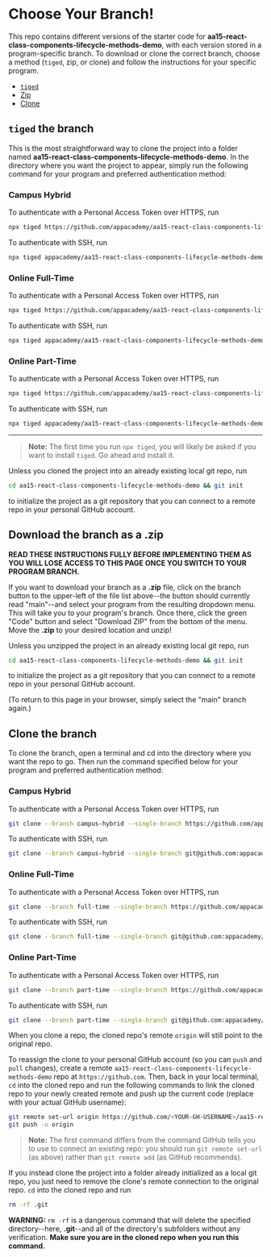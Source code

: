 # Choose Your Branch!

This repo contains different versions of the starter code for **aa15-react-class-components-lifecycle-methods-demo**,
with each version stored in a program-specific branch. To download or clone the
correct branch, choose a method (`tiged`, zip, or clone) and follow the
instructions for your specific program.

* [`tiged`](#tiged-the-branch)
* [Zip](#download-the-branch-as-a-zip)
* [Clone](#clone-the-branch)

## `tiged` the branch

This is the most straightforward way to clone the project into a folder named
**aa15-react-class-components-lifecycle-methods-demo**. In the directory where you want the project to appear, simply
run the following command for your program and preferred authentication method:

### Campus Hybrid

To authenticate with a Personal Access Token over HTTPS, run

```sh
npx tiged https://github.com/appacademy/aa15-react-class-components-lifecycle-methods-demo#campus-hybrid aa15-react-class-components-lifecycle-methods-demo
```

To authenticate with SSH, run

```sh
npx tiged appacademy/aa15-react-class-components-lifecycle-methods-demo#campus-hybrid aa15-react-class-components-lifecycle-methods-demo
```

### Online Full-Time

To authenticate with a Personal Access Token over HTTPS, run

```sh
npx tiged https://github.com/appacademy/aa15-react-class-components-lifecycle-methods-demo#full-time aa15-react-class-components-lifecycle-methods-demo
```

To authenticate with SSH, run

```sh
npx tiged appacademy/aa15-react-class-components-lifecycle-methods-demo#full-time aa15-react-class-components-lifecycle-methods-demo
```

### Online Part-Time

To authenticate with a Personal Access Token over HTTPS, run

```sh
npx tiged https://github.com/appacademy/aa15-react-class-components-lifecycle-methods-demo#part-time aa15-react-class-components-lifecycle-methods-demo
```

To authenticate with SSH, run

```sh
npx tiged appacademy/aa15-react-class-components-lifecycle-methods-demo#part-time aa15-react-class-components-lifecycle-methods-demo
```

-----

> **Note:** The first time you run `npx tiged`, you will likely be asked if you
> want to install `tiged`. Go ahead and install it.

Unless you cloned the project into an already existing local git repo, run

```sh
cd aa15-react-class-components-lifecycle-methods-demo && git init
```

to initialize the project as a git repository that you can connect to a remote
repo in your personal GitHub account.

## Download the branch as a .zip

**READ THESE INSTRUCTIONS FULLY BEFORE IMPLEMENTING THEM AS YOU WILL LOSE ACCESS
TO THIS PAGE ONCE YOU SWITCH TO YOUR PROGRAM BRANCH.**

If you want to download your branch as a __.zip__ file, click on the branch
button to the upper-left of the file list above--the button should currently
read "main"--and select your program from the resulting dropdown menu. This will
take you to your program's branch. Once there, click the green "Code" button and
select "Download ZIP" from the bottom of the menu. Move the __.zip__ to your
desired location and unzip!

Unless you unzipped the project in an already existing local git repo, run

```sh
cd aa15-react-class-components-lifecycle-methods-demo && git init
```

to initialize the project as a git repository that you can connect to a remote
repo in your personal GitHub account.

(To return to this page in your browser, simply select the "main" branch again.)

## Clone the branch

To clone the branch, open a terminal and cd into the directory where you want
the repo to go. Then run the command specified below for your program and
preferred authentication method:

### Campus Hybrid

To authenticate with a Personal Access Token over HTTPS, run

```sh
git clone --branch campus-hybrid --single-branch https://github.com/appacademy/aa15-react-class-components-lifecycle-methods-demo.git
```

To authenticate with SSH, run

```sh
git clone --branch campus-hybrid --single-branch git@github.com:appacademy/aa15-react-class-components-lifecycle-methods-demo.git
```

### Online Full-Time

To authenticate with a Personal Access Token over HTTPS, run

```sh
git clone --branch full-time --single-branch https://github.com/appacademy/aa15-react-class-components-lifecycle-methods-demo.git
```

To authenticate with SSH, run

```sh
git clone --branch full-time --single-branch git@github.com:appacademy/aa15-react-class-components-lifecycle-methods-demo.git
```

### Online Part-Time

To authenticate with a Personal Access Token over HTTPS, run

```sh
git clone --branch part-time --single-branch https://github.com/appacademy/aa15-react-class-components-lifecycle-methods-demo.git
```

To authenticate with SSH, run

```sh
git clone --branch part-time --single-branch git@github.com:appacademy/aa15-react-class-components-lifecycle-methods-demo.git
```

When you clone a repo, the cloned repo's remote `origin` will still point to the
original repo.

To reassign the clone to your personal GitHub account (so you can `push` and
`pull` changes), create a remote `aa15-react-class-components-lifecycle-methods-demo` repo at `https://github.com`.
Then, back in your local terminal, `cd` into the cloned repo and run the
following commands to link the cloned repo to your newly created remote and push
up the current code (replace <YOUR-GH-USERNAME> with your actual GitHub username):

```sh
git remote set-url origin https://github.com/<YOUR-GH-USERNAME>/aa15-react-class-components-lifecycle-methods-demo
git push -u origin
```

 > **Note:** The first command differs from the command GitHub tells you to use
 > to connect an existing repo: you should run `git remote set-url` (as above)
 > rather than `git remote add` (as GitHub recommends).

 If you instead clone the project into a folder already initialized as a local
 git repo, you just need to remove the clone's remote connection to the original
 repo. `cd` into the cloned repo and run

 ```sh
 rm -rf .git
 ```

**WARNING:** `rm -rf` is a dangerous command that will delete the specified
directory--here, __.git__--and all of the directory's subfolders without any
verification. **Make sure you are in the cloned repo when you run this
command.**
